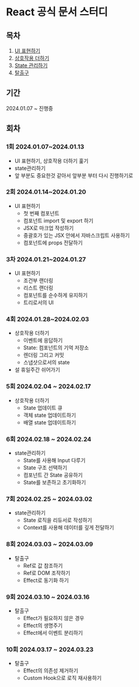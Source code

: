 # React 공식 문서 스터디

## 목차

1. [UI 표현하기](1.UI표현하기.md)
2. [상호작용 더하기](<2.상호작용성 더하기.md>)
3. [State 관리하기](<3.State 관리하기.md>)
4. [탈출구](4.탈출구.md)

## 기간

2024.01.07 ~ 진행중

## 회차

### 1회 2024.01.07~2024.01.13

- UI 표현하기, 상호작용 더하기 훑기
- state관리하기
- 앞 부분도 중요한것 같아서 앞부분 부터 다시 진행하기로

### 2회 2024.01.14~2024.01.20

- UI 표현하기
  - 첫 번째 컴포넌트
  - 컴포넌트 import 및 export 하기
  - JSX로 마크업 작성하기
  - 중괄호가 있는 JSX 안에서 자바스크립트 사용하기
  - 컴포넌트에 props 전달하기

### 3차 2024.01.21~2024.01.27

- UI 표현하기
  - 조건부 랜더링
  - 리스트 랜더링
  - 컴포넌트를 순수하게 유지하기
  - 트리로서의 UI

### 4회 2024.01.28~2024.02.03

- 상호작용 더하기
  - 이벤트에 응답하기
  - State: 컴포넌트의 기억 저장소
  - 렌더링 그리고 커밋
  - 스냅샷으로서의 state
- 설 휴일주간 쉬어가기

### 5회 2024.02.04 ~ 2024.02.17

- 상호작용 더하기
  - State 업데이트 큐
  - 객체 state 업데이트하기
  - 배열 state 업데이트하기

### 6회 2024.02.18 ~ 2024.02.24

- state관리하기
  - State를 사용해 Input 다루기
  - State 구조 선택하기
  - 컴포넌트 간 State 공유하기
  - State를 보존하고 초기화하기

### 7회 2024.02.25 ~ 2024.03.02

- state관리하기
  - State 로직을 리듀서로 작성하기
  - Context를 사용해 데이터를 깊게 전달하기

### 8회 2024.03.03 ~ 2024.03.09

- 탈출구
  - Ref로 값 참조하기
  - Ref로 DOM 조작하기
  - Effect로 동기화 하기

### 9회 2024.03.10 ~ 2024.03.16

- 탈출구
  - Effect가 필요하지 않은 경우
  - Effect의 생명주기
  - Effect에서 이벤트 분리하기

### 10회 2024.03.17 ~ 2024.03.23

- 탈출구
  - Effect의 의존성 제거하기
  - Custom Hook으로 로직 재사용하기